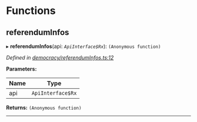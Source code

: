 

# Functions

<a id="referenduminfos"></a>

##  referendumInfos

▸ **referendumInfos**(api: *`ApiInterface$Rx`*): `(Anonymous function)`

*Defined in [democracy/referendumInfos.ts:12](https://github.com/polkadot-js/api/blob/acc3187/packages/api-derive/src/democracy/referendumInfos.ts#L12)*

**Parameters:**

| Name | Type |
| ------ | ------ |
| api | `ApiInterface$Rx` |

**Returns:** `(Anonymous function)`

___

